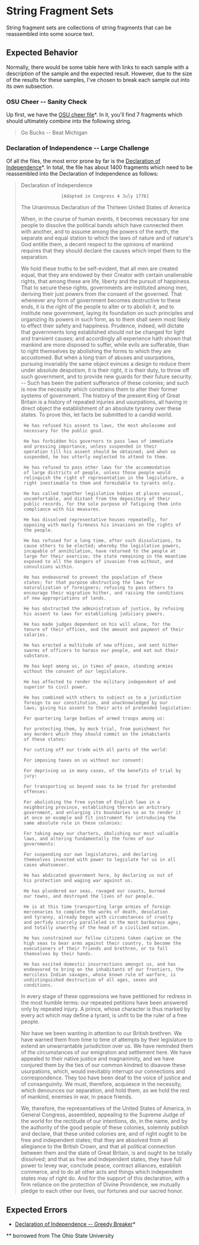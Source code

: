 # String Fragment Sets

String fragment sets are collections of string fragments that can be
reassembled into some source text. 

## Expected Behavior

Normally, there would be some table here with links to each sample with
a description of the sample and the expected result. However, due to
the size of the results for these samples, I've chosen to break each sample
out into its own subsection.

### OSU Cheer -- Sanity Check

Up first, we have the [OSU cheer file][1]\*. In it, you'll
find 7 fragments which should ultimately combine into the following
string.

> Go Bucks -- Beat Michigan

### Declaration of Independence -- Large Challenge

Of all the files, the most error prone by far is the [Declaration of
Independence][3]\*. In total, the file has about 1400 fragments which need
to be reassembled into the Declaration of Independence as follows:

> Declaration of Independence
>
>                    [Adopted in Congress 4 July 1776]
>
>
>
>    The Unanimous Declaration of the Thirteen United States of America
>
> When, in the course of human events, it becomes necessary for one people to 
> dissolve the political bands which have connected them with another, and to 
> assume among the powers of the earth, the separate and equal station to 
> which the laws of nature and of nature's God entitle them, a decent respect 
> to the opinions of mankind requires that they should declare the causes 
> which impel them to the separation.
>
> We hold these truths to be self-evident, that all men are created equal, 
> that they are endowed by their Creator with certain unalienable rights, that 
> among these are life, liberty and the pursuit of happiness. That to secure 
> these rights, governments are instituted among men, deriving their just 
> powers from the consent of the governed. That whenever any form of 
> government becomes destructive to these ends, it is the right of the people 
> to alter or to abolish it, and to institute new government, laying its 
> foundation on such principles and organizing its powers in such form, as to 
> them shall seem most likely to effect their safety and happiness. Prudence, 
> indeed, will dictate that governments long established should not be changed 
> for light and transient causes; and accordingly all experience hath shown 
> that mankind are more disposed to suffer, while evils are sufferable, than 
> to right themselves by abolishing the forms to which they are accustomed. 
> But when a long train of abuses and usurpations, pursuing invariably the 
> same object evinces a design to reduce them under absolute despotism, it is 
> their right, it is their duty, to throw off such government, and to provide 
> new guards for their future security. -- Such has been the patient 
> sufferance of these colonies; and such is now the necessity which constrains 
> them to alter their former systems of government. The history of the present 
> King of Great Britain is a history of repeated injuries and usurpations, all 
> having in direct object the establishment of an absolute tyranny over these 
> states. To prove this, let facts be submitted to a candid world.
>
>      He has refused his assent to laws, the most wholesome and
>      necessary for the public good.
>
>      He has forbidden his governors to pass laws of immediate
>      and pressing importance, unless suspended in their
>      operation till his assent should be obtained; and when so
>      suspended, he has utterly neglected to attend to them. 
>
>      He has refused to pass other laws for the accommodation
>      of large districts of people, unless those people would
>      relinquish the right of representation in the legislature, a
>      right inestimable to them and formidable to tyrants only. 
>
>      He has called together legislative bodies at places unusual,
>      uncomfortable, and distant from the depository of their
>      public records, for the sole purpose of fatiguing them into
>      compliance with his measures.
>
>      He has dissolved representative houses repeatedly, for
>      opposing with manly firmness his invasions on the rights of
>      the people.
>
>      He has refused for a long time, after such dissolutions, to
>      cause others to be elected; whereby the legislative powers,
>      incapable of annihilation, have returned to the people at
>      large for their exercise; the state remaining in the meantime
>      exposed to all the dangers of invasion from without, and
>      convulsions within.
>
>      He has endeavored to prevent the population of these
>      states; for that purpose obstructing the laws for
>      naturalization of foreigners; refusing to pass others to
>      encourage their migration hither, and raising the conditions
>      of new appropriations of lands.
> 
>      He has obstructed the administration of justice, by refusing
>      his assent to laws for establishing judiciary powers.
> 
>      He has made judges dependent on his will alone, for the
>      tenure of their offices, and the amount and payment of their
>      salaries.
> 
>      He has erected a multitude of new offices, and sent hither
>      swarms of officers to harass our people, and eat out their
>      substance.
> 
>      He has kept among us, in times of peace, standing armies
>      without the consent of our legislature.
> 
>      He has affected to render the military independent of and
>      superior to civil power.
> 
>      He has combined with others to subject us to a jurisdiction
>      foreign to our constitution, and unacknowledged by our
>      laws; giving his assent to their acts of pretended legislation:
> 
>      For quartering large bodies of armed troops among us:
> 
>      For protecting them, by mock trial, from punishment for
>      any murders which they should commit on the inhabitants
>      of these states:
> 
>      For cutting off our trade with all parts of the world:
> 
>      For imposing taxes on us without our consent:
> 
>      For depriving us in many cases, of the benefits of trial by
>      jury:
> 
>      For transporting us beyond seas to be tried for pretended
>      offenses:
> 
>      For abolishing the free system of English laws in a
>      neighboring province, establishing therein an arbitrary
>      government, and enlarging its boundaries so as to render it
>      at once an example and fit instrument for introducing the
>      same absolute rule in these colonies:
> 
>      For taking away our charters, abolishing our most valuable
>      laws, and altering fundamentally the forms of our
>      governments:
> 
>      For suspending our own legislatures, and declaring
>      themselves invested with power to legislate for us in all
>      cases whatsoever.
> 
>      He has abdicated government here, by declaring us out of
>      his protection and waging war against us.
> 
>      He has plundered our seas, ravaged our coasts, burned
>      our towns, and destroyed the lives of our people.
> 
>      He is at this time transporting large armies of foreign
>      mercenaries to complete the works of death, desolation
>      and tyranny, already begun with circumstances of cruelty
>      and perfidy scarcely paralleled in the most barbarous ages,
>      and totally unworthy of the head of a civilized nation.
> 
>      He has constrained our fellow citizens taken captive on the
>      high seas to bear arms against their country, to become the
>      executioners of their friends and brethren, or to fall
>      themselves by their hands.
> 
>      He has excited domestic insurrections amongst us, and has
>      endeavored to bring on the inhabitants of our frontiers, the
>      merciless Indian savages, whose known rule of warfare, is
>      undistinguished destruction of all ages, sexes and
>      conditions.
> 
> In every stage of these oppressions we have petitioned for redress in the 
> most humble terms: our repeated petitions have been answered only by 
> repeated injury. A prince, whose character is thus marked by every act which 
> may define a tyrant, is unfit to be the ruler of a free people.
> 
> Nor have we been wanting in attention to our British brethren. We have 
> warned them from time to time of attempts by their legislature to extend an 
> unwarrantable jurisdiction over us. We have reminded them of the 
> circumstances of our emigration and settlement here. We have appealed to 
> their native justice and magnanimity, and we have conjured them by the ties 
> of our common kindred to disavow these usurpations, which, would inevitably 
> interrupt our connections and correspondence. They too have been deaf to the 
> voice of justice and of consanguinity. We must, therefore, acquiesce 
> in the necessity, which denounces our separation, and hold them, as we hold 
> the rest of mankind, enemies in war, in peace friends.
> 
> We, therefore, the representatives of the United States of America, in 
> General Congress, assembled, appealing to the Supreme Judge of the world for 
> the rectitude of our intentions, do, in the name, and by the authority of 
> the good people of these colonies, solemnly publish and declare, that these 
> united colonies are, and of right ought to be free and independent states; 
> that they are absolved from all allegiance to the British Crown, and that 
> all political connection between them and the state of Great Britain, is and 
> ought to be totally dissolved; and that as free and independent states, they 
> have full power to levey war, conclude peace, contract alliances, establish 
> commerce, and to do all other acts and things which independent states may 
> of right do. And for the support of this declaration, with a firm reliance 
> on the protection of Divine Providence, we mutually pledge to each other our 
> lives, our fortunes and our sacred honor.

## Expected Errors

- [Declaration of Independence -- Greedy Breaker][2]\*

*\* borrowed from The Ohio State University

[1]: cheer-8-2.txt
[2]: declaration-50-8.txt
[3]: declaration-50-10.txt
